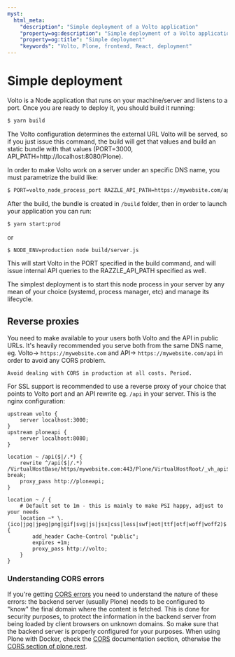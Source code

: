 ```yaml
---
myst:
  html_meta:
    "description": "Simple deployment of a Volto application"
    "property=og:description": "Simple deployment of a Volto application"
    "property=og:title": "Simple deployment"
    "keywords": "Volto, Plone, frontend, React, deployment"
---
```


# Simple deployment

Volto is a Node application that runs on your machine/server and listens to a port. Once you are ready to deploy it, you should build it running:

```bash
$ yarn build
```

The Volto configuration determines the external URL Volto will be served, so if you just issue this command, the build will get that values and build an static bundle with that values (PORT=3000, API_PATH=http://localhost:8080/Plone).

In order to make Volto work on a server under an specific DNS name, you must parametrize the build like:

```bash
$ PORT=volto_node_process_port RAZZLE_API_PATH=https://mywebsite.com/api yarn build
```

After the build, the bundle is created in `/build` folder, then in order to launch your application you can run:

```bash
$ yarn start:prod
```
or
```bash
$ NODE_ENV=production node build/server.js
```

This will start Volto in the PORT specified in the build command, and will issue internal API queries to the RAZZLE_API_PATH specified as well.

The simplest deployment is to start this node process in your server by any mean of your choice (systemd, process manager, etc) and manage its lifecycle.

## Reverse proxies

You need to make available to your users both Volto and the API in public URLs. It's heavily recommended you serve both from the same DNS name, eg. Volto-> `https://mywebsite.com` and API-> `https://mywebsite.com/api` in order to avoid any CORS problem.

```{warning}
Avoid dealing with CORS in production at all costs. Period.
```

For SSL support is recommended to use a reverse proxy of your choice that points to Volto port and an API rewrite eg. `/api` in your server. This is the nginx configuration:

```nginx
upstream volto {
    server localhost:3000;
}
upstream ploneapi {
    server localhost:8080;
}

location ~ /api($|/.*) {
    rewrite ^/api($|/.*) /VirtualHostBase/https/mywebsite.com:443/Plone/VirtualHostRoot/_vh_api$1 break;
    proxy_pass http://ploneapi;
}

location ~ / {
    # Default set to 1m - this is mainly to make PSI happy, adjust to your needs
    location ~* \.(ico|jpg|jpeg|png|gif|svg|js|jsx|css|less|swf|eot|ttf|otf|woff|woff2)$ {
        add_header Cache-Control "public";
        expires +1m;
        proxy_pass http://volto;
    }
}
```

### Understanding CORS errors

If you're getting [CORS errors](https://developer.mozilla.org/en-US/docs/Web/HTTP/CORS/Errors#Identifying_the_issue) you need to understand the nature of these errors: the backend server (usually Plone) needs to be configured to "know" the final domain where the content is fetched. This is done for security purposes, to protect the information in the backend server from being loaded by client browsers on unknown domains. So make sure that the backend server is properly configured for your purposes. When using Plone with Docker, check the [CORS](https://github.com/plone/plone.docker#for-basic-usage) documentation section, otherwise the [CORS section of plone.rest](https://github.com/plone/plone.rest#cors).
